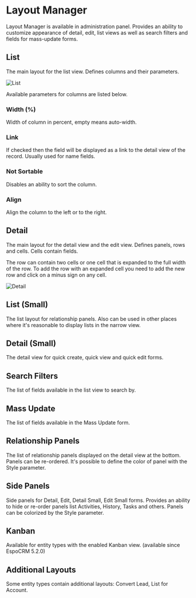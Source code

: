 # Layout Manager

Layout Manager is available in administration panel. Provides an ability to customize appearance of detail, edit, list views as well as search filters and fields for mass-update forms.

## List

The main layout for the list view. Defines columns and their parameters.

![List](https://raw.githubusercontent.com/espocrm/documentation/master/_static/images/administration/layout-manager/list.png)

Available parameters for columns are listed below.

### Width (%)

Width of column in percent, empty means auto-width.

### Link

If checked then the field will be displayed as a link to the detail view of the record. Usually used for name fields.

### Not Sortable

Disables an ability to sort the column.

### Align

Align the column to the left or to the right.

## Detail

The main layout for the detail view and the edit view. Defines panels, rows and cells. Cells contain fields.

The row can contain two cells or one cell that is expanded to the full width of the row. To add the row with an expanded cell you need to add the new row and click on a minus sign on any cell.

![Detail](https://raw.githubusercontent.com/espocrm/documentation/master/_static/images/administration/layout-manager/detail.png)

## List (Small)

The list layout for relationship panels. Also can be used in other places where it's reasonable to display lists in the narrow view.

## Detail (Small)

The detail view for quick create, quick view and quick edit forms.

## Search Filters

The list of fields available in the list view to search by.

## Mass Update

The list of fields available in the Mass Update form.

## Relationship Panels

The list of relationship panels displayed on the detail view at the bottom. Panels can be re-ordered. It's possible to define the color of panel with the Style parameter.

## Side Panels

Side panels for Detail, Edit, Detail Small, Edit Small forms. Provides an ability to hide or re-order panels list Activities, History, Tasks and others. Panels can be colorized by the Style parameter.

## Kanban

Available for entity types with the enabled Kanban view. (available since EspoCRM 5.2.0)

## Additional Layouts

Some entity types contain additional layouts: Convert Lead, List for Account.
